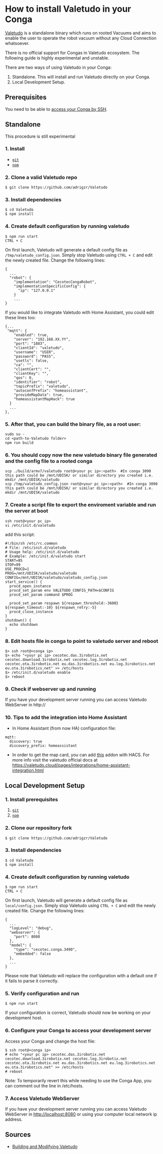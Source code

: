 # How to install Valetudo in your Conga

[Valetudo](https://valetudo.cloud/) is a standalone binary which runs on rooted Vacuums and aims to enable the user to operate the robot vacuum without any Cloud Connection whatsoever.

There is no official support for Congas in Valetudo ecosystem. The following guide is highly experimental and unstable.

There are two ways of using Valetudo in your Conga:

1. Standalone. This will install and run Valetudo directly on your Conga.
2. Local Development Setup.

## Prerequisites

You need to be able to [access your Conga by SSH](./rooting-conga-3x90.md).

## Standalone

This procedure is still experimental
### 1. Install
- [`git`](https://git-scm.com/)
- [`npm`](https://www.npmjs.com/)
### 2. Clone a valid Valetudo repo
```
$ git clone https://github.com/adrigzr/Valetudo
```
### 3. Install dependencies
```
$ cd Valetudo
$ npm install
```
### 4. Create default configuration by running valetudo
```
$ npm run start
CTRL + C
```

On first launch, Valetudo will generate a default config file as `/tmp/valetudo_config.json`. Simply stop Valetudo using `CTRL + C` and edit the newly created file. Change the following lines:
```
{
  ...
  "robot": {
    "implementation": "CecotecCongaRobot",
    "implementationSpecificConfig": {
      "ip": "127.0.0.1"
    }
    ...
}
```
If you would like to integrate Valetudo with Home Assistant, you could edit these lines too:
```
{...
 "mqtt": {
    "enabled": true,
    "server": "192.168.XX.YY",
    "port": "1883",
    "clientId": "valetudo",
    "username": "USER",
    "password": "PASS",
    "usetls": false,
    "ca": "",
    "clientCert": "",
    "clientKey": "",
    "qos": 0,
    "identifier": "robot",
    "topicPrefix": "valetudo",
    "autoconfPrefix": "homeassistant",
    "provideMapData": true,
    "homeassistantMapHack": true
  }
  ...
},
```
### 5. After that, you can build the binary file, as a root user:
```
sudo su -
cd <path-to-Valetudo folder>
npm run build
```

### 6. You should copy now the new valetudo binary file generated and the config file to a rooted conga
```
scp ./build/armv7/valetudo root@<your pc ip>:<path>  #In conga 3090 this path could be /mnt/UDISK/ or similar directory you created i.e. mkdir /mnt/UDISK/valetudo
scp /tmp/valetudo_config.json root@<your pc ip>:<path>  #In conga 3090 this path could be /mnt/UDISK/ or similar directory you created i.e. mkdir /mnt/UDISK/valetudo
```
### 7. Create a script file to export the enviroment variable and run the server at boot
```
ssh root@<your pc ip>
vi /etc/init.d/valetudo
```

add this script:
```
#!/bin/sh /etc/rc.common                                                                                                    
# File: /etc/init.d/valetudo
# Usage help: /etc/init.d/valetudo
# Example: /etc/init.d/valetudo start
START=85
STOP=99                                     
USE_PROCD=1                                                                                                                
PROG=/mnt/UDISK/valetudo/valetudo
CONFIG=/mnt/UDISK/valetudo/valetudo_config.json                                     
start_service() {                     
  procd_open_instance                 
  procd_set_param env VALETUDO_CONFIG_PATH=$CONFIG
  procd_set_param command $PROG    

  procd_set_param respawn ${respawn_threshold:-3600} ${respawn_timeout:-10} ${respawn_retry:-5}
  procd_close_instance                
}                                                                                                                          
shutdown() {                                                                                                            
  echo shutdown                                                                                                   
}
```
### 8. Edit hosts file in conga to point to valetudo server and reboot
```
$> ssh root@<conga ip>
$> echo "<your pc ip> cecotec.das.3irobotix.net cecotec.download.3irobotix.net cecotec.log.3irobotix.net cecotec.ota.3irobotix.net eu.das.3irobotics.net eu.log.3irobotics.net eu.ota.3irobotics.net" >> /etc/hosts
$> /etc/init.d/valetudo enable
$> reboot
```

### 9. Check if webserver up and running
If you have your development server running you can access Valetudo WebServer in http://<ip conga>

### 10. Tips to add the integration into Home Assistant
- In Home Assistant (from now HA) configuration file:
```
mqtt:
  discovery: true
  discovery_prefix: homeassistant
```
- In order to get the map card, you can add [this](https://github.com/TheLastProject/lovelace-valetudo-map-card) addon with HACS.
For more info visit the valetudo official docs at https://valetudo.cloud/pages/integrations/home-assistant-integration.html

## Local Development Setup

### 1. Install prerequisites

1. [`git`](https://git-scm.com/)
2. [`npm`](https://www.npmjs.com/)

### 2. Clone our repository fork

```
$ git clone https://github.com/adrigzr/Valetudo
```

### 3. Install dependencies

```
$ cd Valetudo
$ npm install
```

### 4. Create default configuration by running valetudo

```
$ npm run start
CTRL + C
```

On first launch, Valetudo will generate a default config file as `local/config.json`. Simply stop Valetudo using `CTRL + C` and edit the newly created file. Change the following lines:

```
{
  ...
  "logLevel": "debug",
  "webserver": {
    "port": 8080
  },
  "model": {
    "type": "cecotec.conga.3490",
    "embedded": false
  },
  ...
}
```

Please note that Valetudo will replace the configuration with a default one if it fails to parse it correctly.

### 5. Verify configuration and run

```
$ npm run start
```

If your configuration is correct, Valetudo should now be working on your development host.

### 6. Configure your Conga to access your development server

Access your Conga and change the host file:

```
$ ssh root@<conga ip>
# echo "<your pc ip> cecotec.das.3irobotix.net cecotec.download.3irobotix.net cecotec.log.3irobotix.net cecotec.ota.3irobotix.net eu.das.3irobotics.net eu.log.3irobotics.net eu.ota.3irobotics.net" >> /etc/hosts
# reboot
```

Note: To temporarily revert this while needing to use the Conga App, you can comment out the line in /etc/hosts.

### 7. Access Valetudo WebServer

If you have your development server running you can access Valetudo WebServer in [http://localhost:8080](http://localhost:8080) or using your computer local network ip address.

## Sources

- [Building and Modifying Valetudo](https://valetudo.cloud/pages/development/building-and-modifying-valetudo.html)
